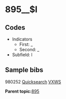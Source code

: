 # 895\_\_$l

## Codes

-   Indicators
    -   First: \_
    -   Second: \_
-   Subfield: l

## Sample bibs

980252 [Quicksearch](https://search.library.yale.edu/catalog/980252) [VXWS](http://prodorbis.library.yale.edu:7014/vxws/GetHoldingsService?bibId=980252)

**Parent topic:**[895](../../tags/895/895.md)

